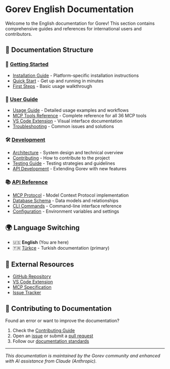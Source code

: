 # Gorev English Documentation

Welcome to the English documentation for Gorev! This section contains comprehensive guides and references for international users and contributors.

## 📁 Documentation Structure

### 🚀 [Getting Started](getting-started/)
- [Installation Guide](../guides/getting-started/installation.md) - Platform-specific installation instructions
- [Quick Start](../guides/user/usage.md) - Get up and running in minutes
- [First Steps](../guides/user/usage.md) - Basic usage walkthrough

### 👥 [User Guide](user-guide/)
- [Usage Guide](../guides/user/usage.md) - Detailed usage examples and workflows
- [MCP Tools Reference](../guides/user/mcp-tools.md) - Complete reference for all 36 MCP tools
- [VS Code Extension](../guides/user/vscode-extension.md) - Visual interface documentation
- [Troubleshooting](../debugging/) - Common issues and solutions

### 🛠 [Development](development/)
- [Architecture](../architecture/architecture-v2.md) - System design and technical overview
- [Contributing](../development/contributing.md) - How to contribute to the project
- [Testing Guide](../development/testing-strategy.md) - Testing strategies and guidelines
- [API Development](development/api-development.md) - Extending Gorev with new features

### 📚 [API Reference](api/)
- [MCP Protocol](api/mcp-protocol.md) - Model Context Protocol implementation
- [Database Schema](api/database-schema.md) - Data models and relationships
- [CLI Commands](api/cli-commands.md) - Command-line interface reference
- [Configuration](api/configuration.md) - Environment variables and settings

## 🌍 Language Switching

- 🇺🇸 **English** (You are here)
- 🇹🇷 [Türkçe](../) - Turkish documentation (primary)

## 🔗 External Resources

- [GitHub Repository](https://github.com/msenol/gorev)
- [VS Code Extension](https://marketplace.visualstudio.com/items?itemName=mehmetsenol.gorev-vscode)
- [MCP Specification](https://modelcontextprotocol.io/docs)
- [Issue Tracker](https://github.com/msenol/gorev/issues)

## 📝 Contributing to Documentation

Found an error or want to improve the documentation? 

1. Check the [Contributing Guide](development/contributing.md)
2. Open an [issue](https://github.com/msenol/gorev/issues) or submit a [pull request](https://github.com/msenol/gorev/pulls)
3. Follow our [documentation standards](development/contributing.md#documentation-standards)

---

*This documentation is maintained by the Gorev community and enhanced with AI assistance from Claude (Anthropic).*